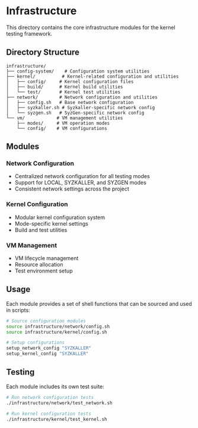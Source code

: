 # Infrastructure

This directory contains the core infrastructure modules for the kernel testing framework.

## Directory Structure

```
infrastructure/
├── config-system/    # Configuration system utilities
├── kernel/          # Kernel-related configuration and utilities
│   ├── config/     # Kernel configuration files
│   ├── build/      # Kernel build utilities
│   └── test/       # Kernel test utilities
├── network/        # Network configuration and utilities
│   ├── config.sh   # Base network configuration
│   ├── syzkaller.sh # Syzkaller-specific network config
│   └── syzgen.sh   # SyzGen-specific network config
└── vm/            # VM management utilities
    ├── modes/     # VM operation modes
    └── config/    # VM configurations
```

## Modules

### Network Configuration
- Centralized network configuration for all testing modes
- Support for LOCAL, SYZKALLER, and SYZGEN modes
- Consistent network settings across the project

### Kernel Configuration
- Modular kernel configuration system
- Mode-specific kernel settings
- Build and test utilities

### VM Management
- VM lifecycle management
- Resource allocation
- Test environment setup

## Usage

Each module provides a set of shell functions that can be sourced and used in scripts:

```bash
# Source configuration modules
source infrastructure/network/config.sh
source infrastructure/kernel/config.sh

# Setup configurations
setup_network_config "SYZKALLER"
setup_kernel_config "SYZKALLER"
```

## Testing

Each module includes its own test suite:

```bash
# Run network configuration tests
./infrastructure/network/test_network.sh

# Run kernel configuration tests
./infrastructure/kernel/test_kernel.sh
``` 